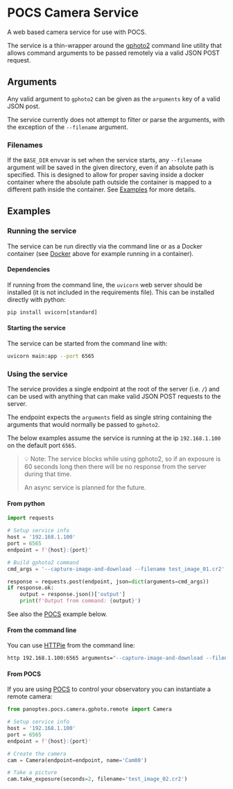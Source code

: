 # POCS Camera Service

A web based camera service for use with POCS.

The service is a thin-wrapper around the [gphoto2](http://www.gphoto.org/) command line utility that allows command arguments to be passed remotely via a valid JSON POST request.

## Arguments

Any valid argument to `gphoto2` can be given as the `arguments` key of a valid JSON post.

The service currently does not attempt to filter or parse the arguments, with the exception of the `--filename` argument.

### Filenames

If the `BASE_DIR` envvar is set when the service starts, any `--filename` argument will be saved in the given directory, even if an absolute path is specified. This is designed to allow for proper saving inside a docker container where the absolute path outside the container is mapped to a different path inside the container. See [Examples](#examples) for more details.

## Examples
<a name="examples"></a>

### Running the service

The service can be run directly via the command line or as a Docker container (see [Docker](#docker) above for example running in a container). 

#### Dependencies

If running from the command line, the `uvicorn` web server should be installed (it is not included in the requirements file). This can be installed directly with python:

```py
pip install uvicorn[standard]
```

#### Starting the service

The service can be started from the command line with:

```sh
uvicorn main:app --port 6565
```

### Using the service

The service provides a single endpoint at the root of the server (i.e. `/`) and can be used with anything that can make valid JSON POST requests to the server. 

The endpoint expects the `arguments` field as single string containing the arguments that would normally be passed to `gphoto2`.

The below examples assume the service is running at the ip `192.168.1.100` on the default port `6565`.

> 💡 Note: The service blocks while using gphoto2, so if an exposure is 60 seconds long then there will be no response from the server during that time.
>
> An async service is planned for the future.

#### From python

```py
import requests

# Setup service info
host = '192.168.1.100'
port = 6565
endpoint = f'{host}:{port}'

# Build gphoto2 command
cmd_args = '--capture-image-and-download --filename test_image_01.cr2'

response = requests.post(endpoint, json=dict(arguments=cmd_args))
if response.ok:
    output = response.json()['output']
    print(f'Output from command: {output}')
```

See also the [POCS](#pocs) example below.

#### From the command line

You can use [HTTPie](https://httpie.io/) from the command line:

```sh
http 192.168.1.100:6565 arguments="--capture-image-and-download --filename test_image_01.cr2"
```

#### From POCS
<a name="pocs"></a>

If you are using [POCS](https://github.com/panoptes/POCS) to control your observatory you can instantiate a remote camera:

```py
from panoptes.pocs.camera.gphoto.remote import Camera

# Setup service info
host = '192.168.1.100'
port = 6565
endpoint = f'{host}:{port}'

# Create the camera
cam = Camera(endpoint=endpoint, name='Cam00')

# Take a picture
cam.take_exposure(seconds=2, filename='test_image_02.cr2')
```
